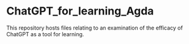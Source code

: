 # ChatGPT_for_learning_Agda
This repository hosts files relating to an examination of the efficacy of ChatGPT as a tool for learning.
